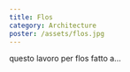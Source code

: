 ```yaml
---
title: Flos
category: Architecture
poster: /assets/flos.jpg
---
```


questo lavoro per flos fatto a...
